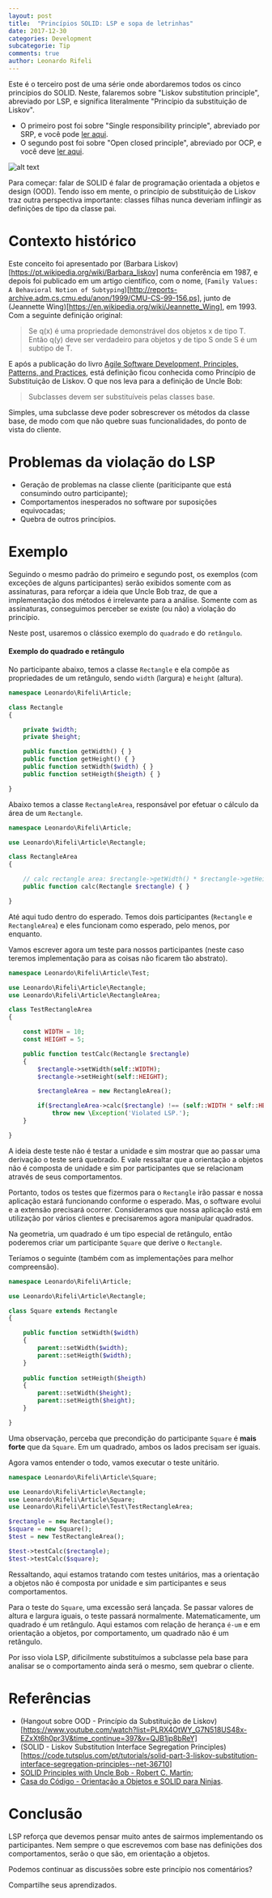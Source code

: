 ```yaml
---
layout: post
title:  "Princípios SOLID: LSP e sopa de letrinhas"
date: 2017-12-30
categories: Development
subcategorie: Tip
comments: true
author: Leonardo Rifeli
---
```

Este é o terceiro post de uma série onde abordaremos todos os cinco princípios do SOLID. Neste, falaremos sobre "Liskov substitution  principle", abreviado por LSP, e significa literalmente "Princípio da substituição de Liskov".

- O primeiro post foi sobre "Single responsibility principle", abreviado por SRP, e você pode [ler aqui](http://leonardo.rifeli.tech/development/2017/03/20/principios-solid-srp-e-sopa-de-letrinhas.html).
- O segundo post foi sobre "Open closed principle", abreviado por OCP, e você deve [ler aqui](http://leonardo.rifeli.tech/development/2017/12/05/principios-solid-ocp-e-sopa-de-letrinhas.html).

![alt text](http://leonardo.rifeli.tech/img/posts/2016-01-custom-annotations/ler-curtir-compartilhar.png "Share the post.")

Para começar: falar de SOLID é falar de programação orientada a objetos e design (OOD). Tendo isso em mente, o princípio de substituição de Liskov traz outra perspectiva importante: classes filhas nunca deveriam inflingir as definições de tipo da classe pai.

# Contexto histórico

Este conceito foi apresentado por (Barbara Liskov)[https://pt.wikipedia.org/wiki/Barbara_liskov] numa conferência em 1987, e depois foi publicado em um artigo científico, com o nome, (`Family Values: A Behavioral Notion of Subtyping`)[http://reports-archive.adm.cs.cmu.edu/anon/1999/CMU-CS-99-156.ps], junto de (Jeannette Wing)[https://en.wikipedia.org/wiki/Jeannette_Wing], em 1993. Com a seguinte definição original:

> Se q(x) é uma propriedade demonstrável dos objetos x de tipo T. Então q(y) deve ser verdadeiro para objetos y de tipo  S onde S é um subtipo de T.

E após a publicação do livro [Agile Software Development, Principles, Patterns, and Practices](https://www.amazon.com/dp/0135974445/), está definição ficou conhecida como Princípio de Substituição de Liskov. O que nos leva para a definição de Uncle Bob:

> Subclasses devem ser substituíveis pelas classes base.

Simples, uma subclasse deve poder sobrescrever os métodos da classe base, de modo com que não quebre suas funcionalidades, do ponto de vista do cliente.

# Problemas da violação do LSP

- Geração de problemas na classe cliente (pariticipante que está consumindo outro participante);
- Comportamentos inesperados no software por suposições equivocadas;
- Quebra de outros princípios.

# Exemplo

Seguindo o mesmo padrão do primeiro e segundo post, os exemplos (com exceções de alguns participantes) serão exibidos somente com as assinaturas, para reforçar a ideia que Uncle Bob traz, de que a implementação dos métodos é irrelevante para a análise. Somente com as assinaturas, conseguimos perceber se existe (ou não) a violação do princípio.

Neste post, usaremos o clássico exemplo do `quadrado` e do `retângulo`.

#### Exemplo do quadrado e retângulo

No participante abaixo, temos a classe `Rectangle` e ela compõe as propriedades de um retângulo, sendo `width` (largura) e `height` (altura).

```php
namespace Leonardo\Rifeli\Article; 

class Rectangle
{

    private $width;
    private $height;

    public function getWidth() { }
    public function getHeight() { }
    public function setWidth($width) { }
    public function setHeigth($heigth) { }

}
```

Abaixo temos a classe `RectangleArea`, responsável por efetuar o cálculo da área de um `Rectangle`.

```php
namespace Leonardo\Rifeli\Article; 

use Leonardo\Rifeli\Article\Rectangle;

class RectangleArea
{

    // calc rectangle area: $rectangle->getWidth() * $rectangle->getHeight().
    public function calc(Rectangle $rectangle) { }

}
```

Até aqui tudo dentro do esperado. Temos dois participantes (`Rectangle` e `RectangleArea`) e eles funcionam como esperado, pelo menos, por enquanto.

Vamos escrever agora um teste para nossos participantes (neste caso teremos implementação para as coisas não ficarem tão abstrato).

```php
namespace Leonardo\Rifeli\Article\Test; 

use Leonardo\Rifeli\Article\Rectangle;
use Leonardo\Rifeli\Article\RectangleArea;

class TestRectangleArea
{

    const WIDTH = 10;
    const HEIGHT = 5;

    public function testCalc(Rectangle $rectangle) 
    {
        $rectangle->setWidth(self::WIDTH);
        $rectangle->setHeight(self::HEIGHT);

        $rectangleArea = new RectangleArea();

        if($rectangleArea->calc($rectangle) !== (self::WIDTH * self::HEIGHT))
            throw new \Exception('Violated LSP.');
    }

}
```

A ideia deste teste não é testar a unidade e sim mostrar que ao passar uma derivação o teste será quebrado. E vale ressaltar que a orientação a objetos não é composta de unidade e sim por participantes que se relacionam através de seus comportamentos.

Portanto, todos os testes que fizermos para o `Rectangle` irão passar e nossa aplicação estará funcionando conforme o esperado. Mas, o software evolui e a extensão precisará ocorrer. Consideramos que nossa aplicação está em utilização por vários clientes e precisaremos agora manipular quadrados.

Na geometria, um quadrado é um tipo especial de retângulo, então poderemos criar um participante `Square` que derive o `Rectangle`.

Teríamos o seguinte (também com as implementações para melhor compreensão).

```php
namespace Leonardo\Rifeli\Article; 

use Leonardo\Rifeli\Article\Rectangle;

class Square extends Rectangle
{

    public function setWidth($width) 
    {
        parent::setWidth($width);
        parent::setHeigth($width);
    }
    
    public function setHeigth($heigth) 
    {
        parent::setWidth($height);
        parent::setHeigth($height);
    }

}
```

Uma observação, perceba que precondição do participante `Square` é **mais forte** que da `Square`. Em um quadrado, ambos os lados precisam ser iguais.

Agora vamos entender o todo, vamos executar o teste unitário.

```php
namespace Leonardo\Rifeli\Article\Square;

use Leonardo\Rifeli\Article\Rectangle;
use Leonardo\Rifeli\Article\Square;
use Leonardo\Rifeli\Article\Test\TestRectangleArea;

$rectangle = new Rectangle();
$square = new Square();
$test = new TestRectangleArea();

$test->testCalc($rectangle);
$test->testCalc($square);
```

Ressaltando, aqui estamos tratando com testes unitários, mas a orientação a objetos não é composta por unidade e sim participantes e seus comportamentos.

Para o teste do `Square`, uma excessão será lançada. Se passar valores de altura e largura iguais, o teste passará normalmente. Matematicamente, um quadrado é um retângulo. Aqui estamos com relação de herança `é-um` e em orientação a objetos, por comportamento, um quadrado não é um retângulo.

Por isso viola LSP, dificilmente substituímos a subclasse pela base para analisar se o comportamento ainda será o mesmo, sem quebrar o cliente.

# Referências

- (Hangout sobre OOD - Princípio da Substituição de Liskov)[https://www.youtube.com/watch?list=PLRX4OtWY_G7N518US48x-EZxXt6h0pr3V&time_continue=397&v=QJB1jp8bReY]
- (SOLID - Liskov Substitution Interface Segregation Principles)[https://code.tutsplus.com/pt/tutorials/solid-part-3-liskov-substitution-interface-segregation-principles--net-36710]
- [SOLID Principles with Uncle Bob - Robert C. Martin](http://www.hanselminutes.com/145/solid-principles-with-uncle-bob-robert-c-martin);
- [Casa do Código - Orientação a Objetos e SOLID para Ninjas](https://www.casadocodigo.com.br/products/livro-oo-solid).

# Conclusão

LSP reforça que devemos pensar muito antes de sairmos implementando os participantes. Nem sempre o que escrevemos com base nas definições dos comportamentos, serão o que são, em orientação a objetos.

Podemos continuar as discussões sobre este princípio nos comentários?

Compartilhe seus aprendizados.
